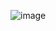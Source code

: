 ![image](https://github.com/eayandacian/Resume/assets/118970350/76b5e903-64f4-4820-a3b6-3c6cb265f835)
